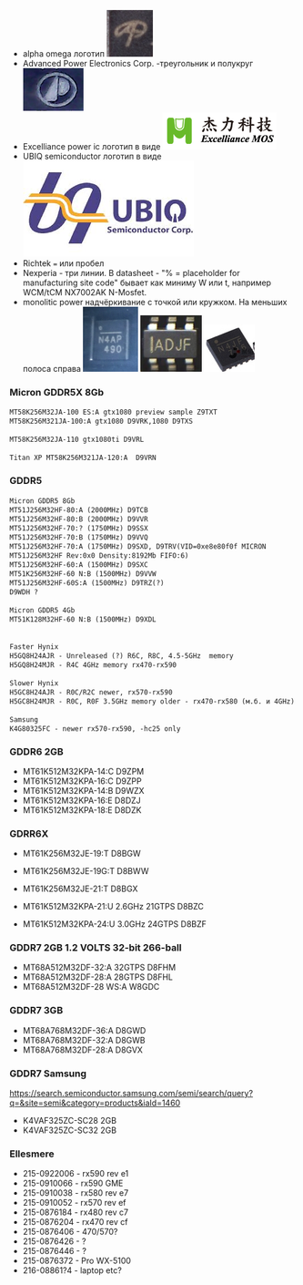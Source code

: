 * alpha omega логотип ![AO](./aos.jpg)
* Advanced Power Electronics Corp. -треугольник и полукруг ![AP](./AdvancedPower.jpg)
* Excelliance power ic логотип в видe ![M](./ExcellianceMos.png)
* UBIQ semiconductor логотип в видe ![bq](./UbiqSemi.jpeg)
* Richtek `=` или пробел
* Nexperia - три линии. В datasheet - "% = placeholder for manufacturing site code" бывает как миниму W или t, например WCM/tCM NX7002AK N-Mosfet.
* monolitic power надчёркивание с точкой или кружком. На меньших полоса справа ![_1](./MP1.jpg) ![_2](./MP2.jpg) ![_3](./MP3.jpg)

### Micron GDDR5X 8Gb
```
MT58K256M32JA-100 ES:A gtx1080 preview sample Z9TXT
MT58K256M321JA-100:A gtx1080 D9VRK,1080 D9TXS

MT58K256M32JA-110 gtx1080ti D9VRL

Titan XP MT58K256M321JA-120:A  D9VRN 
```
### GDDR5
```
Micron GDDR5 8Gb
MT51J256M32HF-80:A (2000MHz) D9TCB
MT51J256M32HF-80:B (2000MHz) D9VVR
MT51J256M32HF-70:? (1750MHz) D9SSX
MT51J256M32HF-70:B (1750MHz) D9VVQ
MT51J256M32HF-70:A (1750MHz) D9SXD, D9TRV(VID=0xe8e80f0f MICRON MT51J256M32HF Rev:0x0 Density:8192Mb FIFO:6)
MT51J256M32HF-60:A (1500MHz) D9SXC
MT51K256M32HF-60 N:B (1500MHz) D9VVW
MT51J256M32HF-60S:A (1500MHz) D9TRZ(?)
D9WDH ?

Micron GDDR5 4Gb
MT51K128M32HF-60 N:B (1500MHz) D9XDL


Faster Hynix
H5GQ8H24AJR - Unreleased (?) R6C, R8C, 4.5-5GHz  memory
H5GQ8H24MJR - R4C 4GHz memory rx470-rx590

Slower Hynix
H5GC8H24AJR - R0C/R2C newer, rx570-rx590
H5GC8H24MJR - R0C, R0F 3.5GHz memory older - rx470-rx580 (м.б. и 4GHz)

Samsung
K4G80325FC - newer rx570-rx590, -hc25 only
```
### GDDR6 2GB
* MT61K512M32KPA-14:C D9ZPM
* MT61K512M32KPA-16:C D9ZPP
* MT61K512M32KPA-14:B D9WZX
* MT61K512M32KPA-16:E D8DZJ
*	MT61K512M32KPA-18:E D8DZK

### GDRR6X
* MT61K256M32JE-19:T D8BGW
* MT61K256M32JE-19G:T D8BWW
* MT61K256M32JE-21:T D8BGX

* MT61K512M32KPA-21:U 2.6GHz 21GTPS D8BZC
* MT61K512M32KPA-24:U 3.0GHz 24GTPS D8BZF

### GDDR7 2GB 1.2 VOLTS	32-bit 266-ball
* MT68A512M32DF-32:A	32GTPS	D8FHM
* MT68A512M32DF-28:A	28GTPS  D8FHL
* MT68A512M32DF-28 WS:A W8GDC

### GDDR7 3GB
*	MT68A768M32DF-36:A D8GWD
*	MT68A768M32DF-32:A D8GWB	
* MT68A768M32DF-28:A D8GVX	

### GDDR7 Samsung
https://search.semiconductor.samsung.com/semi/search/query?q=&site=semi&category=products&iaId=1460
* K4VAF325ZC-SC28 2GB
* K4VAF325ZC-SC32 2GB

### Ellesmere

* 215-0922006 - rx590 rev e1
* 215-0910066 - rx590 GME
* 215-0910038 - rx580 rev e7
* 215-0910052 - rx570 rev ef
* 215-0876184 - rx480 rev c7
* 215-0876204 - rx470 rev cf
* 215-0876406 - 470/570?
* 215-0876426 - ?
* 215-0876446 - ?
* 215-0876372 - Pro WX-5100
* 216-08861?4 - laptop etc?
